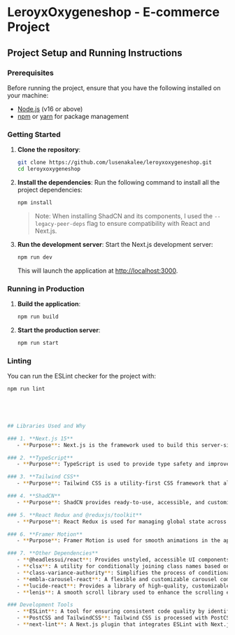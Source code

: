 # LeroyxOxygeneshop - E-commerce Project

## Project Setup and Running Instructions

### Prerequisites
Before running the project, ensure that you have the following installed on your machine:

- [Node.js](https://nodejs.org/) (v16 or above)
- [npm](https://www.npmjs.com/) or [yarn](https://yarnpkg.com/) for package management

### Getting Started

1. **Clone the repository**:
    ```bash
    git clone https://github.com/lusenakalee/leroyxoxygeneshop.git
    cd leroyxoxygeneshop
    ```

2. **Install the dependencies**:
    Run the following command to install all the project dependencies:
    ```bash
    npm install
    ```
    > Note: When installing ShadCN and its components, I used the `--legacy-peer-deps` flag to ensure compatibility with React and Next.js.

3. **Run the development server**:
    Start the Next.js development server:
    ```bash
    npm run dev
    ```

    This will launch the application at [http://localhost:3000](http://localhost:3000).

### Running in Production

1. **Build the application**:
    ```bash
    npm run build
    ```

2. **Start the production server**:
    ```bash
    npm run start
    ```

### Linting
You can run the ESLint checker for the project with:
```bash
npm run lint





## Libraries Used and Why

### 1. **Next.js 15**
   - **Purpose**: Next.js is the framework used to build this server-side rendered React app with file-based routing. The App Router introduced in Next.js 13 and enhanced in Next.js 15 provides a cleaner, more maintainable approach to routing and rendering.

### 2. **TypeScript**
   - **Purpose**: TypeScript is used to provide type safety and improve developer experience. It helps catch errors during development, making the codebase more maintainable and less prone to bugs, especially in larger projects.

### 3. **Tailwind CSS**
   - **Purpose**: Tailwind CSS is a utility-first CSS framework that allows for rapid UI design. By using utility classes directly in HTML, Tailwind makes it easy to build responsive, customizable designs without writing custom CSS for each component.

### 4. **ShadCN**
   - **Purpose**: ShadCN provides ready-to-use, accessible, and customizable components for modern UIs. It simplifies the process of building and styling UI elements in a consistent and user-friendly manner. The `--legacy-peer-deps` flag was used during installation due to potential compatibility issues with the latest React and Next.js versions.

### 5. **React Redux and @reduxjs/toolkit**
   - **Purpose**: React Redux is used for managing global state across the application, while `@reduxjs/toolkit` simplifies store setup, action creation, and reducer management. It is particularly useful for managing the shopping cart state and user session throughout the app.

### 6. **Framer Motion**
   - **Purpose**: Framer Motion is used for smooth animations in the app. It enhances user interactions with animations such as page transitions, element movements, and interactive UI features, making the app more engaging and visually appealing.

### 7. **Other Dependencies**
   - **@headlessui/react**: Provides unstyled, accessible UI components (like modals and dropdowns) that integrate well with Tailwind CSS for custom styling.
   - **clsx**: A utility for conditionally joining class names based on certain conditions. It helps keep the code clean and concise when dynamically assigning classes to elements.
   - **class-variance-authority**: Simplifies the process of conditionally applying Tailwind classes in a more structured and reusable manner, making it easier to manage styling in component-based architecture.
   - **embla-carousel-react**: A flexible and customizable carousel component used for product image sliders, enhancing the user experience when browsing through images or products.
   - **lucide-react**: Provides a library of high-quality, customizable icons that can be used throughout the app for various UI elements, improving usability and design consistency.
   - **lenis**: A smooth scroll library used to enhance the scrolling experience and optimize performance, providing a better feel when navigating the page.

### Development Tools
   - **ESLint**: A tool for ensuring consistent code quality by identifying problematic patterns in JavaScript and TypeScript code. It helps maintain best practices across the project.
   - **PostCSS and TailwindCSS**: Tailwind CSS is processed with PostCSS for performance optimizations and compatibility, ensuring that the styles are clean and efficient.
   - **next-lint**: A Next.js plugin that integrates ESLint with Next.js, ensuring that linting is applied to TypeScript, JavaScript, and other files throughout the project.



